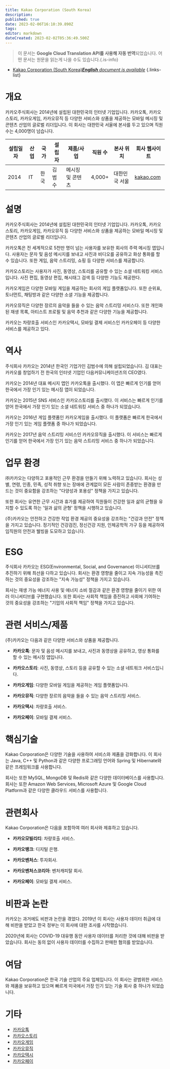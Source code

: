 ```yaml
---
title: Kakao Corporation (South Korea)
description: 
published: true
date: 2023-02-06T16:10:39.890Z
tags: 
editor: markdown
dateCreated: 2023-02-02T05:36:49.500Z
---
```


> 이 문서는 **Google Cloud Translation API를 사용해 자동 번역**되었습니다.
어떤 문서는 원문을 읽는게 나을 수도 있습니다.{.is-info}



- [Kakao Corporation (South Korea)***English** document is available*](/en/Knowledge-base/Dictionary/Company/kakao-corporation-south-korea)
{.links-list}


# 개요
카카오주식회사는 2014년에 설립된 대한민국의 인터넷 기업입니다. 카카오톡, 카카오스토리, 카카오게임, 카카오뮤직 등 다양한 서비스와 상품을 제공하는 모바일 메시징 및 콘텐츠 산업의 글로벌 리더입니다. 이 회사는 대한민국 서울에 본사를 두고 있으며 직원 수는 4,000명이 넘습니다.

| 설립일자 | 산업 | 국가 | 설립자 | 제품/사업 | 직원 수 | 본사 위치 | 회사 웹사이트 |
|--|-------|-------|------|-|---|----------------------|-|
| 2014 | IT | 한국 | 김범수 | 메시징 및 콘텐츠 | 4,000+ | 대한민국 서울 | [kakao.com](https://www.kakaocorp.com/) |

# 설명
카카오주식회사는 2014년에 설립된 대한민국의 인터넷 기업입니다. 카카오톡, 카카오스토리, 카카오게임, 카카오뮤직 등 다양한 서비스와 상품을 제공하는 모바일 메시징 및 콘텐츠 산업의 글로벌 리더입니다.

카카오톡은 전 세계적으로 5천만 명이 넘는 사용자를 보유한 회사의 주력 메시징 앱입니다. 사용자는 문자 및 음성 메시지를 보내고 사진과 비디오를 공유하고 화상 통화를 할 수 있습니다. 또한 게임, 음악 스트리밍, 쇼핑 등 다양한 서비스를 제공합니다.

카카오스토리는 사용자가 사진, 동영상, 스토리를 공유할 수 있는 소셜 네트워킹 서비스입니다. 사진 편집, 동영상 편집, 해시태그 검색 등 다양한 기능도 제공한다.

카카오게임은 다양한 모바일 게임을 제공하는 회사의 게임 플랫폼입니다. 또한 순위표, 토너먼트, 채팅방과 같은 다양한 소셜 기능을 제공합니다.

카카오뮤직은 다양한 장르의 음악을 들을 수 있는 음악 스트리밍 서비스다. 또한 개인화 된 재생 목록, 아티스트 프로필 및 음악 추천과 같은 다양한 기능을 제공합니다.

카카오는 차량호출 서비스인 카카오택시, 모바일 결제 서비스인 카카오페이 등 다양한 서비스를 제공하고 있다.

# 역사
주식회사 카카오는 2014년 한국인 기업가인 김범수에 의해 설립되었습니다. 김 대표는 카카오를 창업하기 전 한국의 인터넷 기업인 다음커뮤니케이션즈의 CEO였다.

카카오는 2014년 대표 메시지 앱인 카카오톡을 출시했다. 이 앱은 빠르게 인기를 얻어 한국에서 가장 인기 있는 메시징 앱이 되었습니다.

카카오는 2015년 SNS 서비스인 카카오스토리를 출시했다. 이 서비스는 빠르게 인기를 얻어 한국에서 가장 인기 있는 소셜 네트워킹 서비스 중 하나가 되었습니다.

카카오는 2016년 게임 플랫폼인 카카오게임을 출시했다. 이 플랫폼은 빠르게 한국에서 가장 인기 있는 게임 플랫폼 중 하나가 되었습니다.

카카오는 2017년 음악 스트리밍 서비스인 카카오뮤직을 출시했다. 이 서비스는 빠르게 인기를 얻어 한국에서 가장 인기 있는 음악 스트리밍 서비스 중 하나가 되었습니다.

# 업무 환경
㈜카카오는 다양하고 포용적인 근무 환경을 만들기 위해 노력하고 있습니다. 회사는 성별, 연령, 인종, 민족, 성적 취향 또는 장애에 관계없이 모든 사람이 존중받는 환경을 만드는 것이 중요함을 강조하는 "다양성과 포용성" 정책을 가지고 있습니다.

또한 회사는 유연한 근무 시간과 휴가를 제공하여 직원들이 건강한 일과 삶의 균형을 유지할 수 있도록 하는 '일과 삶의 균형' 정책을 시행하고 있습니다.

(주)카카오는 안전하고 건강한 작업 환경 제공의 중요성을 강조하는 "건강과 안전" 정책을 가지고 있습니다. 정기적인 건강검진, 정신건강 지원, 인체공학적 가구 등을 제공하여 임직원의 안전과 웰빙을 도모하고 있습니다.

# ESG
주식회사 카카오는 ESG(Environmental, Social, and Governance) 이니셔티브를 추진하기 위해 최선을 다하고 있습니다. 회사는 환경 영향을 줄이고 지속 가능성을 촉진하는 것의 중요성을 강조하는 "지속 가능성" 정책을 가지고 있습니다.

회사는 재생 가능 에너지 사용 및 에너지 소비 절감과 같은 환경 영향을 줄이기 위한 여러 이니셔티브를 구현했습니다. 또한 회사는 사회적 책임을 증진하고 사회에 기여하는 것의 중요성을 강조하는 "기업의 사회적 책임" 정책을 가지고 있습니다.

# 관련 서비스/제품
(주)카카오는 다음과 같은 다양한 서비스와 상품을 제공합니다.

- **카카오톡**: 문자 및 음성 메시지를 보내고, 사진과 동영상을 공유하고, 영상 통화를 할 수 있는 메시징 앱입니다.

- **카카오스토리**: 사진, 동영상, 스토리 등을 공유할 수 있는 소셜 네트워크 서비스입니다.

- **카카오게임**: 다양한 모바일 게임을 제공하는 게임 플랫폼입니다.

- **카카오뮤직**: 다양한 장르의 음악을 들을 수 있는 음악 스트리밍 서비스.

- **카카오택시**: 차량호출 서비스.

- **카카오페이**: 모바일 결제 서비스.

# 핵심기술
Kakao Corporation은 다양한 기술을 사용하여 서비스와 제품을 강화합니다. 이 회사는 Java, C++ 및 Python과 같은 다양한 프로그래밍 언어와 Spring 및 Hibernate와 같은 프레임워크를 사용합니다.

회사는 또한 MySQL, MongoDB 및 Redis와 같은 다양한 데이터베이스를 사용합니다. 회사는 또한 Amazon Web Services, Microsoft Azure 및 Google Cloud Platform과 같은 다양한 클라우드 서비스를 사용합니다.

# 관련회사
Kakao Corporation은 다음을 포함하여 여러 회사와 제휴하고 있습니다.

- **카카오모빌리티**: 차량호출 서비스.

- **카카오뱅크**: 디지털 은행.

- **카카오벤처스**: 투자회사.

- **카카오벤처스코리아**: 벤처캐피탈 회사.

- **카카오페이**: 모바일 결제 서비스.

# 비판과 논란
카카오는 과거에도 비판과 논란을 겪었다. 2019년 이 회사는 사용자 데이터 취급에 대해 비판을 받았고 한국 정부는 이 회사에 대한 조사를 시작했습니다.

2020년에 회사는 COVID-19 대유행 동안 사용자 데이터를 처리한 것에 대해 비판을 받았습니다. 회사는 동의 없이 사용자 데이터를 수집하고 판매한 혐의를 받았습니다.

# 여담
Kakao Corporation은 한국 기술 산업의 주요 업체입니다. 이 회사는 광범위한 서비스와 제품을 보유하고 있으며 빠르게 미국에서 가장 인기 있는 기술 회사 중 하나가 되었습니다.

# 기타
- [카카오톡](https://www.kakaocorp.com/service/KakaoTalk)
- [카카오스토리](https://www.kakaocorp.com/service/KakaoStory)
- [카카오게임](https://www.kakaocorp.com/service/KakaoGame)
- [카카오뮤직](https://www.kakaocorp.com/service/KakaoMusic)
- [카카오택시](https://www.kakaocorp.com/service/KakaoTaxi)
- [카카오페이](https://www.kakaocorp.com/service/KakaoPay)